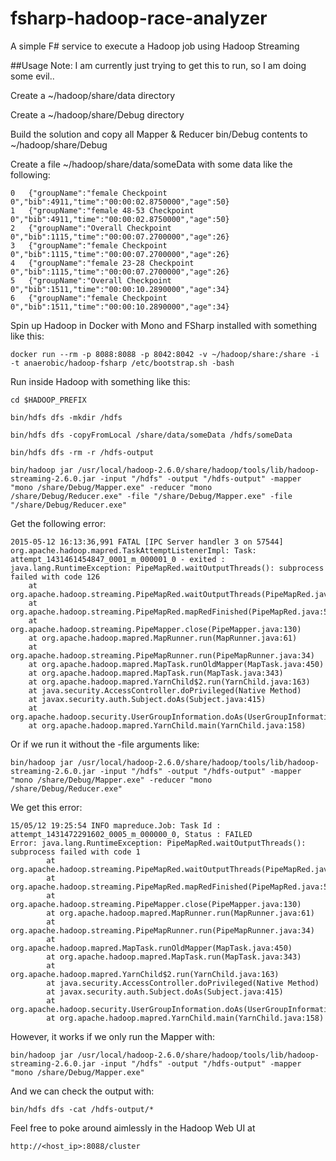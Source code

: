 # fsharp-hadoop-race-analyzer
A simple F# service to execute a Hadoop job using Hadoop Streaming

##Usage
Note: I am currently just trying to get this to run, so I am doing some evil..

Create a ~/hadoop/share/data directory

Create a ~/hadoop/share/Debug directory

Build the solution and copy all Mapper & Reducer bin/Debug contents to ~/hadoop/share/Debug

Create a file ~/hadoop/share/data/someData with some data like the following:
```
0	{"groupName":"female Checkpoint 0","bib":4911,"time":"00:00:02.8750000","age":50}
1	{"groupName":"female 48-53 Checkpoint 0","bib":4911,"time":"00:00:02.8750000","age":50}
2	{"groupName":"Overall Checkpoint 0","bib":1115,"time":"00:00:07.2700000","age":26}
3	{"groupName":"female Checkpoint 0","bib":1115,"time":"00:00:07.2700000","age":26}
4	{"groupName":"female 23-28 Checkpoint 0","bib":1115,"time":"00:00:07.2700000","age":26}
5	{"groupName":"Overall Checkpoint 0","bib":1511,"time":"00:00:10.2890000","age":34}
6	{"groupName":"female Checkpoint 0","bib":1511,"time":"00:00:10.2890000","age":34}
```

Spin up Hadoop in Docker with Mono and FSharp installed with something like this:
```
docker run --rm -p 8088:8088 -p 8042:8042 -v ~/hadoop/share:/share -i -t anaerobic/hadoop-fsharp /etc/bootstrap.sh -bash
```

Run inside Hadoop with something like this:
```
cd $HADOOP_PREFIX

bin/hdfs dfs -mkdir /hdfs

bin/hdfs dfs -copyFromLocal /share/data/someData /hdfs/someData

bin/hdfs dfs -rm -r /hdfs-output

bin/hadoop jar /usr/local/hadoop-2.6.0/share/hadoop/tools/lib/hadoop-streaming-2.6.0.jar -input "/hdfs" -output "/hdfs-output" -mapper "mono /share/Debug/Mapper.exe" -reducer "mono /share/Debug/Reducer.exe" -file "/share/Debug/Mapper.exe" -file "/share/Debug/Reducer.exe"
```

Get the following error:
```
2015-05-12 16:13:36,991 FATAL [IPC Server handler 3 on 57544] org.apache.hadoop.mapred.TaskAttemptListenerImpl: Task: attempt_1431461454847_0001_m_000001_0 - exited : java.lang.RuntimeException: PipeMapRed.waitOutputThreads(): subprocess failed with code 126
	at org.apache.hadoop.streaming.PipeMapRed.waitOutputThreads(PipeMapRed.java:322)
	at org.apache.hadoop.streaming.PipeMapRed.mapRedFinished(PipeMapRed.java:535)
	at org.apache.hadoop.streaming.PipeMapper.close(PipeMapper.java:130)
	at org.apache.hadoop.mapred.MapRunner.run(MapRunner.java:61)
	at org.apache.hadoop.streaming.PipeMapRunner.run(PipeMapRunner.java:34)
	at org.apache.hadoop.mapred.MapTask.runOldMapper(MapTask.java:450)
	at org.apache.hadoop.mapred.MapTask.run(MapTask.java:343)
	at org.apache.hadoop.mapred.YarnChild$2.run(YarnChild.java:163)
	at java.security.AccessController.doPrivileged(Native Method)
	at javax.security.auth.Subject.doAs(Subject.java:415)
	at org.apache.hadoop.security.UserGroupInformation.doAs(UserGroupInformation.java:1628)
	at org.apache.hadoop.mapred.YarnChild.main(YarnChild.java:158)
```

Or if we run it without the -file arguments like:
```
bin/hadoop jar /usr/local/hadoop-2.6.0/share/hadoop/tools/lib/hadoop-streaming-2.6.0.jar -input "/hdfs" -output "/hdfs-output" -mapper "mono /share/Debug/Mapper.exe" -reducer "mono /share/Debug/Reducer.exe"
```

We get this error:
```
15/05/12 19:25:54 INFO mapreduce.Job: Task Id : attempt_1431472291602_0005_m_000000_0, Status : FAILED
Error: java.lang.RuntimeException: PipeMapRed.waitOutputThreads(): subprocess failed with code 1
        at org.apache.hadoop.streaming.PipeMapRed.waitOutputThreads(PipeMapRed.java:322)
        at org.apache.hadoop.streaming.PipeMapRed.mapRedFinished(PipeMapRed.java:535)
        at org.apache.hadoop.streaming.PipeMapper.close(PipeMapper.java:130)
        at org.apache.hadoop.mapred.MapRunner.run(MapRunner.java:61)
        at org.apache.hadoop.streaming.PipeMapRunner.run(PipeMapRunner.java:34)
        at org.apache.hadoop.mapred.MapTask.runOldMapper(MapTask.java:450)
        at org.apache.hadoop.mapred.MapTask.run(MapTask.java:343)
        at org.apache.hadoop.mapred.YarnChild$2.run(YarnChild.java:163)
        at java.security.AccessController.doPrivileged(Native Method)
        at javax.security.auth.Subject.doAs(Subject.java:415)
        at org.apache.hadoop.security.UserGroupInformation.doAs(UserGroupInformation.java:1628)
        at org.apache.hadoop.mapred.YarnChild.main(YarnChild.java:158)
```

However, it works if we only run the Mapper with:
```
bin/hadoop jar /usr/local/hadoop-2.6.0/share/hadoop/tools/lib/hadoop-streaming-2.6.0.jar -input "/hdfs" -output "/hdfs-output" -mapper "mono /share/Debug/Mapper.exe"
```

And we can check the output with:
```
bin/hdfs dfs -cat /hdfs-output/*
```

Feel free to poke around aimlessly in the Hadoop Web UI at
```
http://<host_ip>:8088/cluster
```
